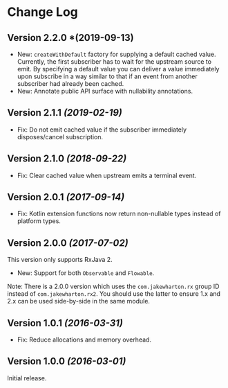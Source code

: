 Change Log
==========

Version 2.2.0 *(2019-09-13)
---------------------------

 * New: `createWithDefault` factory for supplying a default cached value. Currently, the first
   subscriber has to wait for the upstream source to emit. By specifying a default value you can
   deliver a value immediately upon subscribe in a way similar to that if an event from another
   subscriber had already been cached.
 * New: Annotate public API surface with nullability annotations.


Version 2.1.1 *(2019-02-19)*
----------------------------

 * Fix: Do not emit cached value if the subscriber immediately disposes/cancel subscription.


Version 2.1.0 *(2018-09-22)*
----------------------------

 * Fix: Clear cached value when upstream emits a terminal event.


Version 2.0.1 *(2017-09-14)*
----------------------------

 * Fix: Kotlin extension functions now return non-nullable types instead of platform types.


Version 2.0.0 *(2017-07-02)*
----------------------------

This version only supports RxJava 2.

 * New: Support for both `Observable` and `Flowable`.

Note: There is a 2.0.0 version which uses the `com.jakewharton.rx` group ID instead of `com.jakewharton.rx2`.
You should use the latter to ensure 1.x and 2.x can be used side-by-side in the same module.


Version 1.0.1 *(2016-03-31)*
----------------------------

 * Fix: Reduce allocations and memory overhead.


Version 1.0.0 *(2016-03-01)*
----------------------------

Initial release.
